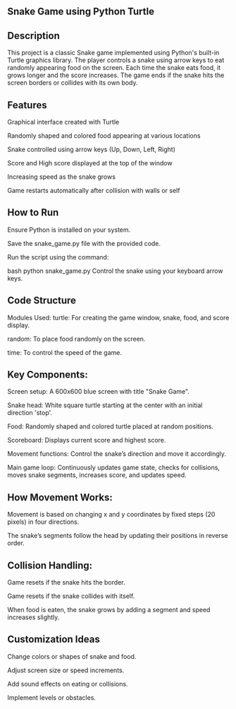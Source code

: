 Snake Game using Python Turtle
--
Description
--
This project is a classic Snake game implemented using Python's built-in Turtle graphics library. The player controls a snake using arrow keys to eat randomly appearing food on the screen. Each time the snake eats food, it grows longer and the score increases. The game ends if the snake hits the screen borders or collides with its own body.

Features
--
Graphical interface created with Turtle

Randomly shaped and colored food appearing at various locations

Snake controlled using arrow keys (Up, Down, Left, Right)

Score and High score displayed at the top of the window

Increasing speed as the snake grows

Game restarts automatically after collision with walls or self

How to Run
--
Ensure Python is installed on your system.

Save the snake_game.py file with the provided code.

Run the script using the command:

bash
python snake_game.py
Control the snake using your keyboard arrow keys.

Code Structure
--
Modules Used:
turtle: For creating the game window, snake, food, and score display.

random: To place food randomly on the screen.

time: To control the speed of the game.

Key Components:
--
Screen setup: A 600x600 blue screen with title "Snake Game".

Snake head: White square turtle starting at the center with an initial direction 'stop'.

Food: Randomly shaped and colored turtle placed at random positions.

Scoreboard: Displays current score and highest score.

Movement functions: Control the snake’s direction and move it accordingly.

Main game loop: Continuously updates game state, checks for collisions, moves snake segments, increases score, and updates speed.

How Movement Works:
--
Movement is based on changing x and y coordinates by fixed steps (20 pixels) in four directions.

The snake’s segments follow the head by updating their positions in reverse order.

Collision Handling:
--
Game resets if the snake hits the border.

Game resets if the snake collides with itself.

When food is eaten, the snake grows by adding a segment and speed increases slightly.

Customization Ideas
--
Change colors or shapes of snake and food.

Adjust screen size or speed increments.

Add sound effects on eating or collisions.

Implement levels or obstacles.
